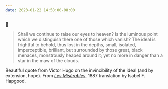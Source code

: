 ```yaml
---
date: 2023-01-22 14:58:00-08:00
---
```


💬 

> Shall we continue to raise our eyes to heaven? Is the luminous point which we distinguish there one of those which vanish? The ideal is frightful to behold, thus lost in the depths, small, isolated, imperceptible, brilliant, but surrounded by those great, black menaces, monstrously heaped around it; yet no more in danger than a star in the maw of the clouds. 

Beautiful quote from Victor Hugo on the invincibility of the ideal (and by extension, hope). From [*Les Misérables*](https://www.gutenberg.org/ebooks/135), 1887 translation by Isabel F. Hapgood.
